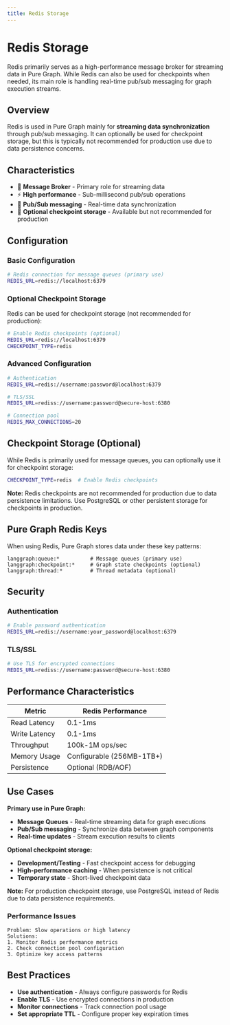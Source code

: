 ```yaml
---
title: Redis Storage
---
```


# Redis Storage

Redis primarily serves as a high-performance message broker for streaming data in Pure Graph. While Redis can also be used for checkpoints when needed, its main role is handling real-time pub/sub messaging for graph execution streams.

## Overview

Redis is used in Pure Graph mainly for **streaming data synchronization** through pub/sub messaging. It can optionally be used for checkpoint storage, but this is typically not recommended for production use due to data persistence concerns.

## Characteristics

-   📡 **Message Broker** - Primary role for streaming data
-   ⚡ **High performance** - Sub-millisecond pub/sub operations
-   🔄 **Pub/Sub messaging** - Real-time data synchronization
-   💾 **Optional checkpoint storage** - Available but not recommended for production

## Configuration

### Basic Configuration

```bash
# Redis connection for message queues (primary use)
REDIS_URL=redis://localhost:6379
```

### Optional Checkpoint Storage

Redis can be used for checkpoint storage (not recommended for production):

```bash
# Enable Redis checkpoints (optional)
REDIS_URL=redis://localhost:6379
CHECKPOINT_TYPE=redis
```

### Advanced Configuration

```bash
# Authentication
REDIS_URL=redis://username:password@localhost:6379

# TLS/SSL
REDIS_URL=rediss://username:password@secure-host:6380

# Connection pool
REDIS_MAX_CONNECTIONS=20
```

## Checkpoint Storage (Optional)

While Redis is primarily used for message queues, you can optionally use it for checkpoint storage:

```bash
CHECKPOINT_TYPE=redis  # Enable Redis checkpoints
```

**Note:** Redis checkpoints are not recommended for production due to data persistence limitations. Use PostgreSQL or other persistent storage for checkpoints in production.

## Pure Graph Redis Keys

When using Redis, Pure Graph stores data under these key patterns:

```
langgraph:queue:*          # Message queues (primary use)
langgraph:checkpoint:*     # Graph state checkpoints (optional)
langgraph:thread:*         # Thread metadata (optional)
```

## Security

### Authentication

```bash
# Enable password authentication
REDIS_URL=redis://username:your_password@localhost:6379
```

### TLS/SSL

```bash
# Use TLS for encrypted connections
REDIS_URL=rediss://username:password@secure-host:6380
```

## Performance Characteristics

| Metric        | Redis Performance         |
| ------------- | ------------------------- |
| Read Latency  | 0.1-1ms                   |
| Write Latency | 0.1-1ms                   |
| Throughput    | 100k-1M ops/sec           |
| Memory Usage  | Configurable (256MB-1TB+) |
| Persistence   | Optional (RDB/AOF)        |

## Use Cases

**Primary use in Pure Graph:**

-   **Message Queues** - Real-time streaming data for graph executions
-   **Pub/Sub messaging** - Synchronize data between graph components
-   **Real-time updates** - Stream execution results to clients

**Optional checkpoint storage:**

-   **Development/Testing** - Fast checkpoint access for debugging
-   **High-performance caching** - When persistence is not critical
-   **Temporary state** - Short-lived checkpoint data

**Note:** For production checkpoint storage, use PostgreSQL instead of Redis due to data persistence requirements.

### Performance Issues

```
Problem: Slow operations or high latency
Solutions:
1. Monitor Redis performance metrics
2. Check connection pool configuration
3. Optimize key access patterns
```

## Best Practices

-   **Use authentication** - Always configure passwords for Redis
-   **Enable TLS** - Use encrypted connections in production
-   **Monitor connections** - Track connection pool usage
-   **Set appropriate TTL** - Configure proper key expiration times

